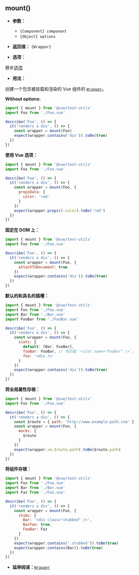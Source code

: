 ## mount()

- **参数：**

  - `{Component} component`
  - `{Object} options`

- **返回值：** `{Wrapper}`

- **选项：**

移步[选项](options.md)

- **用法：**

创建一个包含被挂载和渲染的 Vue 组件的 [`Wrapper`](wrapper/README.md)。

**Without options:**

```js
import { mount } from '@vue/test-utils'
import Foo from './Foo.vue'

describe('Foo', () => {
  it('renders a div', () => {
    const wrapper = mount(Foo)
    expect(wrapper.contains('div')).toBe(true)
  })
})
```

**使用 Vue 选项：**

```js
import { mount } from '@vue/test-utils'
import Foo from './Foo.vue'

describe('Foo', () => {
  it('renders a div', () => {
    const wrapper = mount(Foo, {
      propsData: {
        color: 'red'
      }
    })
    expect(wrapper.props().color).toBe('red')
  })
})
```

**固定在 DOM 上：**

```js
import { mount } from '@vue/test-utils'
import Foo from './Foo.vue'

describe('Foo', () => {
  it('renders a div', () => {
    const wrapper = mount(Foo, {
      attachToDocument: true
    })
    expect(wrapper.contains('div')).toBe(true)
  })
})
```
**默认的和具名的插槽：**

```js
import { mount } from '@vue/test-utils'
import Foo from './Foo.vue'
import Bar from './Bar.vue'
import FooBar from './FooBar.vue'

describe('Foo', () => {
  it('renders a div', () => {
    const wrapper = mount(Foo, {
      slots: {
        default: [Bar, FooBar],
        fooBar: FooBar, // 将匹配 `<slot name="FooBar" />`。
        foo: '<div />'
      }
    })
    expect(wrapper.contains('div')).toBe(true)
  })
})
```

**将全局属性存根：**

```js
import { mount } from '@vue/test-utils'
import Foo from './Foo.vue'

describe('Foo', () => {
  it('renders a div', () => {
    const $route = { path: 'http://www.example-path.com' }
    const wrapper = mount(Foo, {
      mocks: {
        $route
      }
    })
    expect(wrapper.vm.$route.path).toBe($route.path)
  })
})
```

**将组件存根：**

```js
import { mount } from '@vue/test-utils'
import Foo from './Foo.vue'
import Bar from './Bar.vue'
import Faz from './Faz.vue'

describe('Foo', () => {
  it('renders a div', () => {
    const wrapper = mount(Foo, {
      stubs: {
        Bar: '<div class="stubbed" />',
        BarFoo: true,
        FooBar: Faz
      }
    })
    expect(wrapper.contains('.stubbed')).toBe(true)
    expect(wrapper.contains(Bar)).toBe(true)
  })
})
```

- **延伸阅读：**[`Wrapper`](wrapper/README.md)
